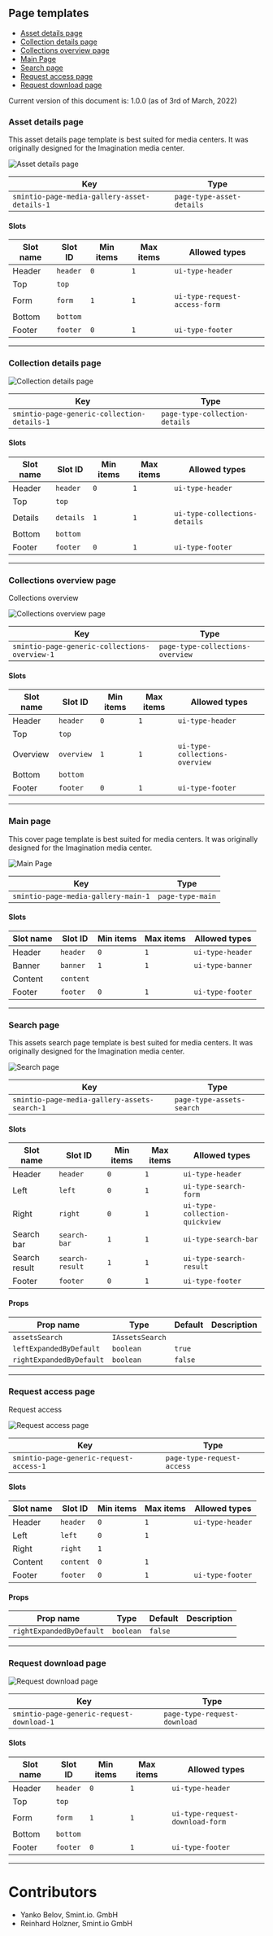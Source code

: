 Page templates
--------------


* [Asset details page](https://github.com/smintio/Portals-UIComponents-Overview/blob/main/docs/smintio-ui-pages.md#asset-details-page)
* [Collection details page](https://github.com/smintio/Portals-UIComponents-Overview/blob/main/docs/smintio-ui-pages.md#collection-details-page)
* [Collections overview page](https://github.com/smintio/Portals-UIComponents-Overview/blob/main/docs/smintio-ui-pages.md#collections-overview-page)
* [Main Page](https://github.com/smintio/Portals-UIComponents-Overview/blob/main/docs/smintio-ui-pages.md#main-page)
* [Search page](https://github.com/smintio/Portals-UIComponents-Overview/blob/main/docs/smintio-ui-pages.md#search-page)
* [Request access page](https://github.com/smintio/Portals-UIComponents-Overview/blob/main/docs/smintio-ui-pages.md#request-access-page)
* [Request download page](https://github.com/smintio/Portals-UIComponents-Overview/blob/main/docs/smintio-ui-pages.md#request-download-page)

Current version of this document is: 1.0.0 (as of 3rd of March, 2022)

### Asset details page

This asset details page template is best suited for media centers. It was originally designed for the Imagination media center.

![Asset details page](./images/page-templates/asset-details.png "Asset details page")

| Key                                          | Type                      |
|----------------------------------------------|---------------------------|
| `smintio-page-media-gallery-asset-details-1` | `page-type-asset-details` |

#### Slots

| Slot name | Slot ID    | Min items | Max items | Allowed types                 |
|-----------|------------|-----------|-----------|-------------------------------|
| Header    | `header`   | `0`       | `1`       | `ui-type-header`              |
| Top       | `top`      |           |           |                               |
| Form      | `form`     | `1`       | `1`       | `ui-type-request-access-form` |
| Bottom    | `bottom`   |           |           |                               |
| Footer    | `footer`   | `0`       | `1`       | `ui-type-footer`              |

---

### Collection details page

![Collection details page](./images/page-templates/collection-details.png "Collection details page")

| Key                                          | Type                             |
|----------------------------------------------|----------------------------------|
| `smintio-page-generic-collection-details-1`  | `page-type-collection-details`   |

#### Slots

| Slot name | Slot ID   | Min items | Max items | Allowed types                 |
|-----------|-----------|-----------|-----------|-------------------------------|
| Header    | `header`  | `0`       | `1`       | `ui-type-header`              |
| Top       | `top`     |           |           |                               |
| Details   | `details` | `1`       | `1`       | `ui-type-collections-details` |
| Bottom    | `bottom`  |           |           |                               |
| Footer    | `footer`  | `0`       | `1`       | `ui-type-footer`              |

---

### Collections overview page

Collections overview

![Collections overview page](./images/page-templates/collections-overview.png "Collections overview page")

| Key                                           | Type                             |
|-----------------------------------------------|----------------------------------|
| `smintio-page-generic-collections-overview-1` | `page-type-collections-overview` |

#### Slots

| Slot name | Slot ID    | Min items | Max items | Allowed types                  |
|-----------|------------|-----------|-----------|--------------------------------|
| Header    | `header`   | `0`       | `1`       | `ui-type-header`               |
| Top       | `top`      |           |           |                                |
| Overview  | `overview` | `1`       | `1`       | `ui-type-collections-overview` |
| Bottom    | `bottom`   |           |           |                                |
| Footer    | `footer`   | `0`       | `1`       | `ui-type-footer`               |

---

### Main page

This cover page template is best suited for media centers. It was originally designed for the Imagination media center.

![Main Page](./images/page-templates/main-page.png "Main Page")

| Key                                  | Type                |
|--------------------------------------|---------------------|
| `smintio-page-media-gallery-main-1`  | `page-type-main`    |

#### Slots

| Slot name | Slot ID   | Min items | Max items | Allowed types     |
|-----------|-----------|-----------|-----------|-------------------|
| Header    | `header`  | `0`       | `1`       | `ui-type-header`  |
| Banner    | `banner`  | `1`       | `1`       | `ui-type-banner`  | 
| Content   | `content` |           |           |                   |
| Footer    | `footer`  | `0`       | `1`       | `ui-type-footer`  |

---

### Search page

This assets search page template is best suited for media centers. It was originally designed for the Imagination media center.

![Search page](./images/page-templates/search-page.png "Search page")

| Key                                          | Type                      |
|----------------------------------------------|---------------------------|
| `smintio-page-media-gallery-assets-search-1` | `page-type-assets-search` |

#### Slots

| Slot name     | Slot ID         | Min items | Max items | Allowed types                  |
|---------------|-----------------|-----------|-----------|--------------------------------|
| Header        | `header`        | `0`       | `1`       | `ui-type-header`               |
| Left          | `left`          | `0`       | `1`       | `ui-type-search-form`          | 
| Right         | `right`         | `0`       | `1`       | `ui-type-collection-quickview` | 
| Search bar    | `search-bar`    | `1`       | `1`       | `ui-type-search-bar`           |
| Search result | `search-result` | `1`       | `1`       | `ui-type-search-result`        |
| Footer        | `footer`        | `0`       | `1`       | `ui-type-footer`               |

#### Props

| Prop name                | Type            | Default  | Description |
|--------------------------|-----------------|----------|-------------|
| `assetsSearch`           | `IAssetsSearch` |          |             |
| `leftExpandedByDefault`  | `boolean`       | `true`   |             |
| `rightExpandedByDefault` | `boolean`       | `false`  |             |

---

### Request access page

Request access

![Request access page](./images/page-templates/request-access.png "Request access page")

| Key                                     | Type                       |
|-----------------------------------------|----------------------------|
| `smintio-page-generic-request-access-1` | `page-type-request-access` |

#### Slots

| Slot name | Slot ID   | Min items | Max items | Allowed types    |
|-----------|-----------|-----------|-----------|------------------|
| Header    | `header`  | `0`       | `1`       | `ui-type-header` |
| Left      | `left`    | `0`       | `1`       |                  | 
| Right     | `right`   | `1`       |           |                  | 
| Content   | `content` | `0`       | `1`       |                  |
| Footer    | `footer`  | `0`       | `1`       | `ui-type-footer` |

#### Props

| Prop name                | Type            | Default   | Description |
|--------------------------|-----------------|-----------|-------------|
| `rightExpandedByDefault` | `boolean`       | `false`   |             |

---

### Request download page

![Request download page](./images/page-templates/request-download.png "Request download page")

| Key                                       | Type                         |
|-------------------------------------------|------------------------------|
| `smintio-page-generic-request-download-1` | `page-type-request-download` |

#### Slots

| Slot name | Slot ID  | Min items | Max items | Allowed types                   |
|-----------|----------|-----------|-----------|---------------------------------|
| Header    | `header` | `0`       | `1`       | `ui-type-header`                |
| Top       | `top`    |           |           |                                 |
| Form      | `form`   | `1`       | `1`       | `ui-type-request-download-form` |
| Bottom    | `bottom` |           |           |                                 |
| Footer    | `footer` | `0`       | `1`       | `ui-type-footer`                |

---

Contributors
============

- Yanko Belov, Smint.io. GmbH
- Reinhard Holzner, Smint.io GmbH
